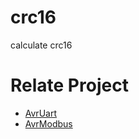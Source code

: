 # crc16
calculate crc16

# Relate Project
- [AvrUart](https://github.com/TimerOverflow/AvrUart)
- [AvrModbus](https://github.com/TimerOverflow/AvrModbus)
